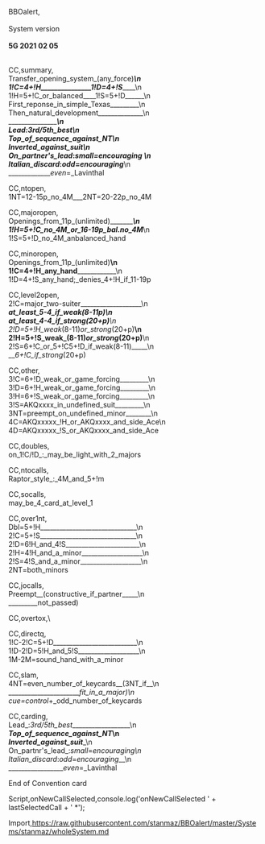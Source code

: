 BBOalert,<br><br>System version<br><br><b>5G 2021 02 05</b><br><br>


CC,summary,\
Transfer_opening_system_(any_force)___\n\
1!C=4+!H_______________1!D=4+!S_______\n\
1!H=5+!C_or_balanced____1!S=5+!D______\n\
First_reponse_in_simple_Texas_________\n\
Then_natural_development______________\n\
______________________________________\n\
Lead_:_3rd/5th_best___________________\n\
_______Top_of_sequence_against_NT_____\n\
_______Inverted_against_suit__________\n\
On_partner's_lead_:_small=encouraging \n\
Italian_discard_:_odd_=_encouraging___\n\
______________even_=_Lavinthal

CC,ntopen,\
1NT=12-15p_no_4M___2NT=20-22p_no_4M

CC,majoropen,\
Openings_from_11p_(unlimited)__________\n\
1!H=5+!C_no_4M_or_16-19p_bal._no_4M____\n\
1!S=5+!D_no_4M_anbalanced_hand

CC,minoropen,\
Openings_from_11p_(unlimited)__________\n\
1!C=4+!H_any_hand______________________\n\
1!D=4+!S_any_hand;_denies_4+!H_if_11-19p

CC,level2open,\
2!C=major_two-suiter___________________\n\
____at_least_5-4_if_weak_(8-11p)_______\n\
____at_least_4-4_if_strong_(20+p)______\n\
2!D=5+!H_weak_(8-11)_or_strong_(20+p)__\n\
2!H=5+!S_weak_(8-11)_or_strong_(20+p)__\n\
2!S=6+!C_or_5+!C5+!D_if_weak(8-11)_____\n\
___6+!C_if_strong_(20+p)

CC,other,\
3!C=6+!D_weak_or_game_forcing_________\n\
3!D=6+!H_weak_or_game_forcing_________\n\
3!H=6+!S_weak_or_game_forcing_________\n\
3!S=AKQxxxx_in_undefined_suit_________\n\
3NT=preempt_on_undefined_minor________\n\
4C=AKQxxxxx_!H_or_AKQxxxx_and_side_Ace\n\
4D=AKQxxxxx_!S_or_AKQxxxx_and_side_Ace

CC,doubles,\
on_1!C/!D_:_may_be_light_with_2_majors

CC,ntocalls,\
Raptor_style_:_4M_and_5+!m

CC,socalls,\
may_be_4_card_at_level_1

CC,over1nt,\
Dbl=5+!H______________________________\n\
2!C=5+!S______________________________\n\
2!D=6!H_and_4!S_______________________\n\
2!H=4!H_and_a_minor___________________\n\
2!S=4!S_and_a_minor___________________\n\
2NT=both_minors


CC,jocalls,\
Preempt__(constructive_if_partner_____\n\
_________not_passed)

CC,overtox,\


CC,directq,\
1!C-2!C=5+!D__________________________\n\
1!D-2!D=5!H_and_5!S___________________\n\
1M-2M=sound_hand_with_a_minor

CC,slam,\
4NT=even_number_of_keycards__(3NT_if__\n\
_______________________fit_in_a_major)\n\
cue=control_+_odd_number_of_keycards

CC,carding,\
Lead_:_3rd/5th_best___________________\n\
_______Top_of_sequence_against_NT_____\n\
_______Inverted_against_suit__________\n\
On_partnr's_lead_:_small_=_encouraging\n\
Italian_discard_:_odd_=_encouraging___\n\
__________________even_=_Lavinthal



End of Convention card

Script,onNewCallSelected,console.log('onNewCallSelected ' + lastSelectedCall + ' *');

Import,https://raw.githubusercontent.com/stanmaz/BBOalert/master/Systems/stanmaz/wholeSystem.md

